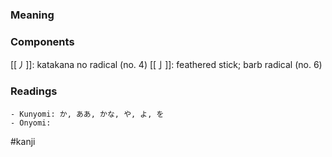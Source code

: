 ### Meaning



### Components

[[丿]]: katakana no radical (no. 4) [[亅]]: feathered stick; barb radical (no. 6)

### Readings

```
- Kunyomi: か, ああ, かな, や, よ, を
- Onyomi: 
```

#kanji